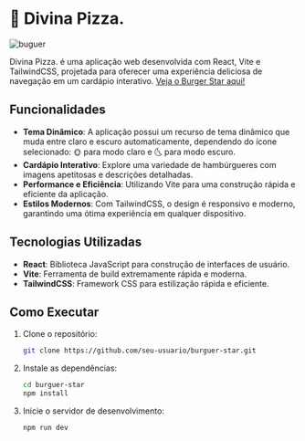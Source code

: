 # 🍔 Divina Pizza.



![buguer](https://github.com/user-attachments/assets/e0803aba-e04b-46cf-ab7d-f50adec37274)

Divina Pizza. é uma aplicação web desenvolvida com React, Vite e TailwindCSS, projetada para oferecer uma experiência deliciosa de navegação em um cardápio interativo. [Veja o Burger Star aqui!](https://burguer-star.vercel.app/)

## Funcionalidades

- **Tema Dinâmico**: A aplicação possui um recurso de tema dinâmico que muda entre claro e escuro automaticamente, dependendo do ícone selecionado: 🌞 para modo claro e 🌜 para modo escuro.
- **Cardápio Interativo**: Explore uma variedade de hambúrgueres com imagens apetitosas e descrições detalhadas.
- **Performance e Eficiência**: Utilizando Vite para uma construção rápida e eficiente da aplicação.
- **Estilos Modernos**: Com TailwindCSS, o design é responsivo e moderno, garantindo uma ótima experiência em qualquer dispositivo.

## Tecnologias Utilizadas

- **React**: Biblioteca JavaScript para construção de interfaces de usuário.
- **Vite**: Ferramenta de build extremamente rápida e moderna.
- **TailwindCSS**: Framework CSS para estilização rápida e eficiente.

## Como Executar

1. Clone o repositório:
   ```bash
   git clone https://github.com/seu-usuario/burguer-star.git

2. Instale as dependências:
   ```bash
   cd burguer-star
   npm install
3. Inicie o servidor de desenvolvimento:
   ```bash
   npm run dev

